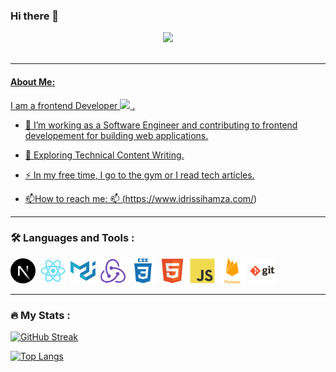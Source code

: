 ### Hi there 👋

<!--
**idrissi-hamza/idrissi-hamza** is a ✨ _special_ ✨ repository because its `README.md` (this file) appears on your GitHub profile.

Here are some ideas to get you started:

- 🔭 I’m currently working on ...
- 🌱 I’m currently learning ...
- 👯 I’m looking to collaborate on ...
- 🤔 I’m looking for help with ...
- 💬 Ask me about ...
- 📫 How to reach me: ...
- 😄 Pronouns: ...
- ⚡ Fun fact: ...
-->
<div id="header" align="center">


  <img src="https://media.giphy.com/media/M9gbBd9nbDrOTu1Mqx/giphy.gif" width="100"/>
  <div id="badges">
<!--   <a href="https://www.linkedin.com/in/hamza-a-idrissi-4358898b/"> -->
<!--     <img src="https://img.shields.io/badge/LinkedIn-blue?style=for-the-badge&logo=linkedin&logoColor=white" alt="LinkedIn Badge"/> -->
<!--   </a> -->

  <a href="https://twitter.com/specialidrissi">
<!--     <img src="https://img.shields.io/badge/Twitter-blue?style=for-the-badge&logo=twitter&logoColor=white" alt="Twitter Badge"/> -->
<!--   </a> -->
</div>
  <img src="https://komarev.com/ghpvc/?username=idrissi-hamza&style=flat-square&color=blue" alt=""/>
<!--    <h3 > hey there 👋</h3> -->
 
 
</div>
<!--  <div align="center">
  <img src="https://media.giphy.com/media/26tn33aiTi1jkl6H6/giphy.gif" width="600" height="300"/>
</div> -->

---
####  About Me:

 
I am a frontend Developer <img src="https://media.giphy.com/media/WUlplcMpOCEmTGBtBW/giphy.gif" width="30"> .
 - :telescope: I’m working as a Software Engineer and contributing to frontend developement for building web applications.

- :seedling: Exploring Technical Content Writing.

- :zap: In my free time, I go to the gym or I read tech articles.

- :mailbox:How to reach me: 📫 (https://www.idrissihamza.com/)

---

### :hammer_and_wrench: Languages and Tools :
<div>

  <img src="https://github.com/devicons/devicon/blob/master/icons/nextjs/nextjs-original.svg" title="NextJs" alt="React" width="40" height="40"/>&nbsp;
 <img src="https://github.com/devicons/devicon/blob/master/icons/react/react-original.svg" title="Git" alt="Git" width="40" height="40"/>&nbsp;
  <img src="https://github.com/devicons/devicon/blob/master/icons/materialui/materialui-original.svg" title="Material UI" alt="Material UI" width="40" height="40"/>&nbsp;
  <img src="https://github.com/devicons/devicon/blob/master/icons/redux/redux-original.svg" title="Redux" alt="Redux " width="40" height="40"/>&nbsp;
  <img src="https://github.com/devicons/devicon/blob/master/icons/css3/css3-plain-wordmark.svg"  title="CSS3" alt="CSS" width="40" height="40"/>&nbsp;
  <img src="https://github.com/devicons/devicon/blob/master/icons/html5/html5-original.svg" title="HTML5" alt="HTML" width="40" height="40"/>&nbsp;
  <img src="https://github.com/devicons/devicon/blob/master/icons/javascript/javascript-original.svg" title="JavaScript" alt="JavaScript" width="40" height="40"/>&nbsp;
  <img src="https://github.com/devicons/devicon/blob/master/icons/firebase/firebase-plain-wordmark.svg" title="Firebase" alt="Firebase" width="40" height="40"/>&nbsp;
  <img src="https://github.com/devicons/devicon/blob/master/icons/git/git-original-wordmark.svg" title="Git" alt="Git" width="40" height="40" backgroudColor="white"/>&nbsp;
</div>

---

### :fire: My Stats :

[![GitHub Streak](http://github-readme-streak-stats.herokuapp.com?user=idrissi-hamza&theme=dark&background=000000)](https://git.io/streak-stats)

[![Top Langs](https://github-readme-stats.vercel.app/api/top-langs/?username=idrissi-hamza&theme=dark&background=000000&layout=compact)](https://github.com/anuraghazra/github-readme-stats)
